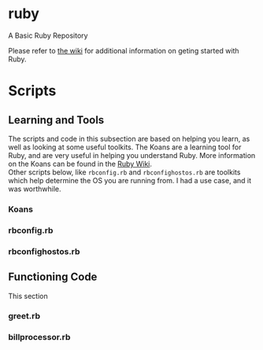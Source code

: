 # ruby
A Basic Ruby Repository

Please refer to [the wiki](https://github.com/braithair/ruby/wiki) for additional information on geting started with Ruby.

# Scripts

## Learning and Tools
The scripts and code in this subsection are based on helping you learn, as well as looking at some useful toolkits. The Koans are a learning tool for Ruby, and are very useful in helping you understand Ruby. More information on the Koans can be found in the [Ruby Wiki](https://github.com/braithair/ruby/wiki/Ruby).
<br />
Other scripts below, like `rbconfig.rb` and `rbconfighostos.rb` are toolkits which help determine the OS you are running from. I had a use case, and it was worthwhile.

### Koans

### rbconfig.rb

### rbconfighostos.rb

## Functioning Code
This section 

### greet.rb

### billprocessor.rb
